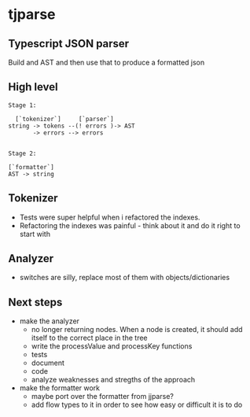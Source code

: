 
# tjparse

## Typescript JSON parser

Build and AST and then use that to produce a formatted json

## High level

```
Stage 1:

  [`tokenizer`]     [`parser`]   
string -> tokens --(! errors )-> AST
       -> errors --> errors


Stage 2:

[`formatter`]
AST -> string
```

## Tokenizer

  - Tests were super helpful when i refactored the indexes.
  - Refactoring the indexes was painful - think about it and do it right to start with

## Analyzer

  - switches are silly, replace most of them with objects/dictionaries

## Next steps
  - make the analyzer
    - no longer returning nodes. When a node is created, it should add itself to the correct place in the tree
    - write the processValue and processKey functions
    - tests
    - document
    - code
    - analyze weaknesses and stregths of the approach
  - make the formatter work
    - maybe port over the formatter from jjparse?
    - add flow types to it in order to see how easy or difficult it is to do

